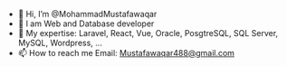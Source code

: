 - 👋 Hi, I’m @MohammadMustafawaqar
- 👀 I am Web and Database developer
- 🌱 My expertise: Laravel, React, Vue, Oracle, PosgtreSQL, SQL Server, MySQL, Wordpress, ...
- 📫 How to reach me Email: Mustafawaqar488@gmail.com

<!---
MohammadMustafawaqar/MohammadMustafawaqar is a ✨ special ✨ repository because its `README.md` (this file) appears on your GitHub profile.
You can click the Preview link to take a look at your changes.
--->
